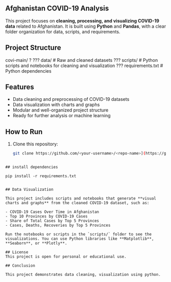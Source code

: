## Afghanistan COVID-19 Analysis
This project focuses on **cleaning, processing, and visualizing COVID-19 data** related to Afghanistan. It is built using **Python** and **Pandas**, with a clear folder organization for data, scripts, and requirements.  

## Project Structure
covi-main/ ? ??? data/          # Raw and cleaned datasets ??? scripts/       # Python scripts and notebooks for cleaning and visualization ??? requirements.txt # Python dependencies



## Features

- Data cleaning and preprocessing of COVID-19 datasets
- Data visualization with charts and graphs
- Modular and well-organized project structure
- Ready for further analysis or machine learning

## How to Run

1. Clone this repository:  
   ```bash
   git clone https://github.com/<your-username>/<repo-name>](https://github.com/Rohullah36/Afghanistan-Covid-19-analysis.git
```

## install dependencies

pip install -r requirements.txt


## Data Visualization

This project includes scripts and notebooks that generate **visual charts and graphs** from the cleaned COVID-19 dataset, such as:  

- COVID-19 Cases Over Time in Afghanistan 
- Top 10 Provinces by COVID-19 Cases
- Share of Total Cases by Top 5 Provinces
- Cases, Deaths, Recoveries by Top 5 Provinces

Run the notebooks or scripts in the `scripts/` folder to see the visualizations. You can use Python libraries like **Matplotlib**, **Seaborn**, or **Plotly**.

## License
This project is open for personal or educational use.

## Conclusion

This project demonstrates data cleaning, visualization using python.
